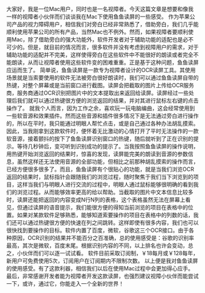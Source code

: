 大家好，我是一位Mac用户，同时也是一名视障者。今天这篇文章是想要和像我一样的视障者小伙伴而们谈谈我在Mac下使用鱼鱼读屏的一些感受。
作为苹果公司产品的视力障碍用户，相信我们对旁白已经非常熟悉了，借助旁白，我们几乎能顺利使用苹果公司的所有产品，当然Mac也不例外。然而，如果视障者要顺利使用Mac，除了借助旁白的强大功能外，软件开发者对于辅助功能的适配也是必不可少的。但是，就目前的情况而言，很多软件并没有考虑到视障用户的需求，对于辅助功能的适配并不完美，这样使得旁白在这些软件中不能很好的朗读或者完全不能朗读，从而让视障者使用这些软件变的困难重重。正是基于这种问题，鱼鱼读屏应运而生了。
简单说，鱼鱼读屏是一款专为视障者设计的OCR读屏工具。其使用场景就是当索要使用的软件无法被旁白很好朗读时，我们可以通过鱼鱼读屏自带的热键，对整个屏幕或是当前窗口进行截图。读屏会把截取的图片上传给OCR服务商，服务商通过OCR识别把图片中的文本提取出来返回给读屏。读屏经过一些处理后我们就可以通过热键很方便的浏览返回的结果，并对其进行鼠标左右键的点击操作了。
就我个人而言，因为工作之余，喜欢玩一玩电脑编曲，这会经常使用到一些软音源和效果插件。然而这些音源和插件很多情况下是无法通过旁白进行操作的，所以在平时，我只能通过明眼人帮忙点击，或是自己通过各种办法胡乱摸索。因此，当我刚拿到这款软件时，便怀着无比激动的心情打开了平时无法操作的一款软音源，接着颤抖的按下了鱼鱼读屏识别窗口的热键，随后就听到了正在识别的提示。等待几秒钟后，变可听到识别成功的提示了。当我按照鱼鱼读屏的操作说明，用热键开始浏览返回的结果时，惊喜的发现，读屏能完美的朗读到音源的参数信息，虽然这样还无法使用音源的全部功能，但相比之前那种胡乱摸索的操作而言，已经方便很多很多了。而且，鱼鱼读屏有个很贴心的功能，就是当我们浏览OCR返回的结果时，鼠标指针会跟随我们的浏览过程，随时聚焦于我们当下浏览到的项目，这样当我们与明眼人进行交流的过程中，明眼人通过鼠标能够很明确的看到我们的浏览过程。从而能够效率更高的给以帮助。当截取的图片中文本信息比较多时，读屏还能把返回的内容变成N行N列的表格，这个表格虽然无法在屏幕上看见，但通过读屏的语音提示，我们能很方便的得知当前浏览的项目在表格中的位置。如果对某款软件足够熟悉，能够知道索要操作的项目在表格中的列数的话，我们还可以通过热键很方便的快速在列之间跳转。这样即使有很多内容，我们也可以很快找到要操作的目标。软件内置了百度，微软，谷歌这三个OCR接口。由于各种原因，OCR识别的结果并不能百分之百准确，总的使用感受是：谷歌的识别率最高，其次是微软，百度末尾。根据识别内容的不同，以上排名也许会变动，总之，小伙伴而们可以逐一试试看。
软件目前采取订阅制，￥18每月或￥128每年，新用户可免费使用5次，订阅用户在订阅期内不限制次数。
以上便是我对鱼鱼读屏的使用感受。有了这款利器，相信我们以后在使用Mac过程中会更加得心应手。最后，非常感谢开发者能为视障者开发这款读屏，也强烈建议视障小伙伴而能尝试一下，或许，通过它，你能走入一个全新的世界！
